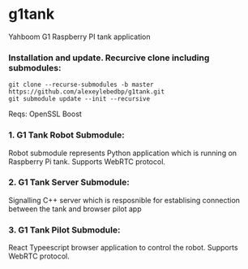 # g1tank
Yahboom G1 Raspberry PI tank application


### Installation and update. Recurcive clone including submodules:
```
git clone --recurse-submodules -b master https://github.com/alexeylebedbp/g1tank.git
git submodule update --init --recursive
```

Reqs:
OpenSSL
Boost

### 1. G1 Tank Robot Submodule:
Robot submodule represents Python application which is running on Raspberry Pi tank. Supports WebRTC protocol.

### 2. G1 Tank Server Submodule:
Signalling C++ server which is resposnible for establising connection between the tank and browser pilot app

### 3. G1 Tank Pilot Submodule:
React Typeescript browser application to control the robot. Supports WebRTC protocol.
